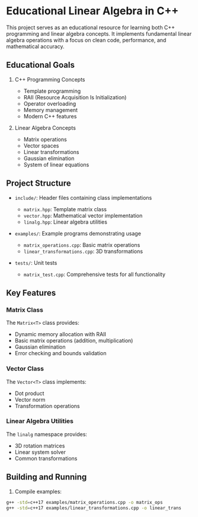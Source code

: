 # Educational Linear Algebra in C++

This project serves as an educational resource for learning both C++ programming and linear algebra concepts. It implements fundamental linear algebra operations with a focus on clean code, performance, and mathematical accuracy.

## Educational Goals

1. C++ Programming Concepts
   - Template programming
   - RAII (Resource Acquisition Is Initialization)
   - Operator overloading
   - Memory management
   - Modern C++ features

2. Linear Algebra Concepts
   - Matrix operations
   - Vector spaces
   - Linear transformations
   - Gaussian elimination
   - System of linear equations

## Project Structure

- `include/`: Header files containing class implementations
  - `matrix.hpp`: Template matrix class
  - `vector.hpp`: Mathematical vector implementation
  - `linalg.hpp`: Linear algebra utilities

- `examples/`: Example programs demonstrating usage
  - `matrix_operations.cpp`: Basic matrix operations
  - `linear_transformations.cpp`: 3D transformations

- `tests/`: Unit tests
  - `matrix_test.cpp`: Comprehensive tests for all functionality

## Key Features

### Matrix Class
The `Matrix<T>` class provides:
- Dynamic memory allocation with RAII
- Basic matrix operations (addition, multiplication)
- Gaussian elimination
- Error checking and bounds validation

### Vector Class
The `Vector<T>` class implements:
- Dot product
- Vector norm
- Transformation operations

### Linear Algebra Utilities
The `linalg` namespace provides:
- 3D rotation matrices
- Linear system solver
- Common transformations

## Building and Running

1. Compile examples:
```bash
g++ -std=c++17 examples/matrix_operations.cpp -o matrix_ops
g++ -std=c++17 examples/linear_transformations.cpp -o linear_trans
